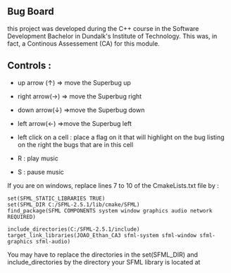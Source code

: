 ## Bug Board
this project was developed during the C++ course in the Software Development Bachelor in Dundalk's Institute of Technology.
This was, in fact, a Continous Assessement (CA) for this module.

## Controls :
- up arrow (↑) ⇒ move the Superbug up
- right arrow(→) ⇒ move the Superbug right
- down arrow(↓) ⇒move the Superbug down
- left arrow(←) ⇒move the Superbug left

- left click on a cell : place a flag on it that will highlight on the bug listing on the right the bugs that are in this cell
- R : play music
- S : pause music

If you are on windows, replace lines 7 to 10 of the CmakeLists.txt file by :

```
set(SFML_STATIC_LIBRARIES TRUE)
set(SFML_DIR C:/SFML-2.5.1/lib/cmake/SFML)
find_package(SFML COMPONENTS system window graphics audio network REQUIRED)

include_directories(C:/SFML-2.5.1/include)
target_link_libraries(JOAO_Ethan_CA3 sfml-system sfml-window sfml-graphics sfml-audio)
```

You may have to replace the directories in the set(SFML_DIR) and include_directories by the directory your SFML library is located at

